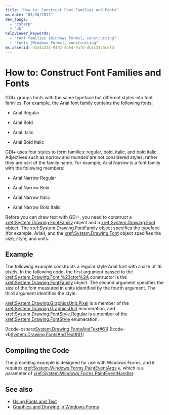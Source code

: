 ```yaml
---
title: "How to: Construct Font Families and Fonts"
ms.date: "03/30/2017"
dev_langs: 
  - "csharp"
  - "vb"
helpviewer_keywords: 
  - "font families [Windows Forms], constructing"
  - "fonts [Windows Forms], constructing"
ms.assetid: d3a4a223-9492-4b54-9afd-db1c31c3cefd
---
```

# How to: Construct Font Families and Fonts
GDI+ groups fonts with the same typeface but different styles into font families. For example, the Arial font family contains the following fonts:  
  
- Arial Regular  
  
- Arial Bold  
  
- Arial Italic  
  
- Arial Bold Italic  
  
 GDI+ uses four styles to form families: regular, bold, italic, and bold italic. Adjectives such as *narrow* and *rounded* are not considered styles; rather they are part of the family name. For example, Arial Narrow is a font family with the following members:  
  
- Arial Narrow Regular  
  
- Arial Narrow Bold  
  
- Arial Narrow Italic  
  
- Arial Narrow Bold Italic  
  
 Before you can draw text with GDI+, you need to construct a <xref:System.Drawing.FontFamily> object and a <xref:System.Drawing.Font> object. The <xref:System.Drawing.FontFamily> object specifies the typeface (for example, Arial), and the <xref:System.Drawing.Font> object specifies the size, style, and units.  
  
## Example  
 The following example constructs a regular style Arial font with a size of 16 pixels. In the following code, the first argument passed to the <xref:System.Drawing.Font.%23ctor%2A> constructor is the <xref:System.Drawing.FontFamily> object. The second argument specifies the size of the font measured in units identified by the fourth argument. The third argument identifies the style.  
  
 <xref:System.Drawing.GraphicsUnit.Pixel> is a member of the <xref:System.Drawing.GraphicsUnit> enumeration, and <xref:System.Drawing.FontStyle.Regular> is a member of the <xref:System.Drawing.FontStyle> enumeration.  
  
 [!code-csharp[System.Drawing.FontsAndText#61](~/samples/snippets/csharp/VS_Snippets_Winforms/System.Drawing.FontsAndText/CS/Class1.cs#61)]
 [!code-vb[System.Drawing.FontsAndText#61](~/samples/snippets/visualbasic/VS_Snippets_Winforms/System.Drawing.FontsAndText/VB/Class1.vb#61)]  
  
## Compiling the Code  
 The preceding example is designed for use with Windows Forms, and it requires <xref:System.Windows.Forms.PaintEventArgs> `e`, which is a parameter of <xref:System.Windows.Forms.PaintEventHandler>.  
  
## See also

- [Using Fonts and Text](using-fonts-and-text.md)
- [Graphics and Drawing in Windows Forms](graphics-and-drawing-in-windows-forms.md)
